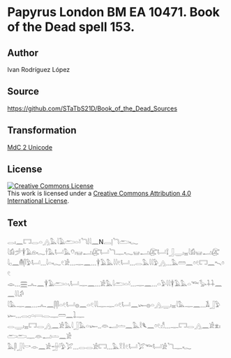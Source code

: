 # Papyrus London BM EA 10471. Book of the Dead spell 153.

## Author 

Ivan Rodríguez López

## Source 

https://github.com/STaTbS21D/Book_of_the_Dead_Sources

## Transformation 

[MdC 2 Unicode](https://statbs21d.github.io/mdc2unicode.html)

## License 

<a rel="license" href="http://creativecommons.org/licenses/by/4.0/"><img alt="Creative Commons License" style="border-width:0" src="https://i.creativecommons.org/l/by/4.0/88x31.png" /></a><br />This work is licensed under a <a rel="license" href="http://creativecommons.org/licenses/by/4.0/">Creative Commons Attribution 4.0 International License</a>.

## Text 

<hiero><rubrum>𓂋𓏤𓈖𓉐𓂋𓏏𓂻𓅓𓇋𓄿𓂧𓏏𓍱𓆓𓌃𓇋𓈖</rubrum>N𓐙𓊤𓆓𓂧𓆑<br>
𓇋𓀁𓌵𓇉𓄿𓁶𓆑𓌂𓅓𓂡𓅓𓄣𓏤𓊠𓂝𓅻𓂡𓆓𓊃𓆑𓊠𓂝𓅻𓂡𓍏𓃀𓇾𓏤𓈇𓇋𓀁𓊠𓂝𓅻<br>
𓇋𓊪𓈖𓄟𓋴𓅱𓂡𓈓𓇋𓏏𓆑𓏲𓀀𓈓𓊃𓈖𓈓𓇉𓄿𓅓𓇋𓇋𓏲𓂡𓈓𓂋𓅓𓇋𓇋𓅱𓂻𓈓𓅓𓏠𓈖𓏌𓏲𓉐𓈖𓍇𓏌𓏲<br>
𓁼𓈓𓈗𓂜𓈖𓇉𓄿𓂧𓏏𓏯𓂡𓊃𓈖𓈓𓀀𓅓𓇋𓂧𓏏𓍱𓈓𓊃𓈖𓈓𓏏𓅱𓇋𓇋𓇉𓄿𓅓𓏏𓆝𓅭𓇑𓇑𓈖𓈖𓇋𓇋𓀔<br>
𓇋𓅓𓊃𓈖𓈓𓂜𓈖𓋴𓋴𓏏𓏲𓂡𓐍𓈖𓏏𓏲𓇋𓇋𓊃𓊃𓏏𓏲𓂡𓈖𓆱𓐍𓏏𓂻𓇾𓏤𓈇𓇋𓅓𓊃𓈖𓈓𓌥𓃀𓅱𓆱𓈓𓂋𓊪𓏏𓇯𓂋𓊃𓏠𓈖𓍖𓊃<br>
𓂋𓇾𓏤𓈇𓉐𓂋𓂻𓈖𓀀𓅓𓇋𓃀𓅓𓏏𓆱𓈒𓈒𓁻𓂝𓏝𓈖𓅓𓎛𓆰𓈖𓏌𓏲𓀭𓈓𓊃𓉐𓂋𓂻𓈖𓀀𓁷𓏤𓂧𓂧𓊃𓁻𓂝𓏝𓈖𓀀<br>
𓅓𓋴𓃀𓇋𓎡𓁹𓈖𓀀𓃁𓅱𓅯𓈓𓂋𓂋𓀀𓉐𓈓𓅓𓎝𓎛𓏲𓂡𓅯𓆝𓂡𓀀𓆓𓊃𓆑<br></hiero>